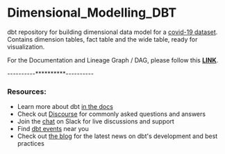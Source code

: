 # Dimensional_Modelling_DBT
dbt repository for building dimensional data model for a [covid-19 dataset](https://www.kaggle.com/hendratno/covid19-indonesia/version/80). Contains dimension tables, fact table and the wide table, ready for visualization.


For the Documentation and Lineage Graph / DAG, please follow this **[LINK](https://aniketmondal.github.io/Dimensional_Modelling_DBT/target/)**.

----------**********----------


### Resources:
- Learn more about dbt [in the docs](https://docs.getdbt.com/docs/introduction)
- Check out [Discourse](https://discourse.getdbt.com/) for commonly asked questions and answers
- Join the [chat](https://community.getdbt.com/) on Slack for live discussions and support
- Find [dbt events](https://events.getdbt.com) near you
- Check out [the blog](https://blog.getdbt.com/) for the latest news on dbt's development and best practices
